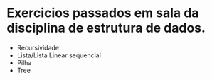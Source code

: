 # Exercicios passados em sala da disciplina de estrutura de dados. 

 - Recursividade
 - Lista/Lista Linear sequencial
 - Pilha
 - Tree
